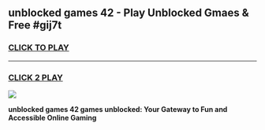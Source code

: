 
## unblocked games 42 - Play Unblocked Gmaes & Free #gij7t
<h3>
<a href="https://premium.freeplayer.one?title=unblocked_games_42&ref=01M">CLICK TO PLAY</a></h3>
<hr>

<h3>
<a href="https://premium.freeplayer.one?title=unblocked_games_42&ref=01M">CLICK 2 PLAY</a>
  
</h3>

<a href="https://premium.freeplayer.one?title=unblocked_games_42&ref=01M"><img src="https://clearcache.store/games.png"></a>


**unblocked games 42 games unblocked: Your Gateway to Fun and Accessible Online Gaming**
